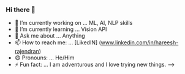 ### Hi there 👋



- 🔭 I’m currently working on ... ML, AI, NLP skills
- 🌱 I’m currently learning ... Vision API
- 💬 Ask me about ... Anything
- 📫 How to reach me: ... [LikedIN] (www.linkedin.com/in/hareesh-rajendran)
- 😄 Pronouns: ... He/Him
- ⚡ Fun fact: ... I am adventurous and I love trying new things.
-->
